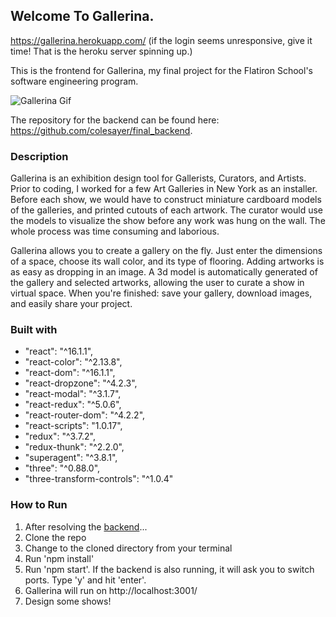 ## Welcome To Gallerina.
<a href="https://gallerina.herokuapp.com/">https://gallerina.herokuapp.com/</a> (if the login seems unresponsive, give it time! That is the heroku server spinning up.)

This is the frontend for Gallerina, my final project for the Flatiron School's software engineering program.

![Gallerina Gif](https://media.giphy.com/media/21QEh51ORigYWkcmdU/giphy.gif)

The repository for the backend can be found here: <a href="https://github.com/colesayer/final_backend">https://github.com/colesayer/final_backend</a>.

### Description
Gallerina is an exhibition design tool for Gallerists, Curators, and Artists. Prior to coding, I worked for a few Art Galleries in New York as an installer. Before each show, we would have to construct miniature cardboard models of the galleries, and printed cutouts of each artwork. The curator would use the models to visualize the show before any work was hung on the wall. The whole process was time consuming and laborious.

Gallerina allows you to create a gallery on the fly. Just enter the dimensions of a space, choose its wall color, and its type of flooring. Adding artworks is as easy as dropping in an image. A 3d model is automatically generated of the gallery and selected artworks, allowing the user to curate a show in virtual space. When you're finished: save your gallery, download images, and easily share your project.

### Built with
* "react": "^16.1.1",
* "react-color": "^2.13.8",
* "react-dom": "^16.1.1",
* "react-dropzone": "^4.2.3",
* "react-modal": "^3.1.7",
* "react-redux": "^5.0.6",
* "react-router-dom": "^4.2.2",
* "react-scripts": "1.0.17",
* "redux": "^3.7.2",
* "redux-thunk": "^2.2.0",
* "superagent": "^3.8.1",
* "three": "^0.88.0",
* "three-transform-controls": "^1.0.4"


### How to Run

1.  After resolving the <a href="https://github.com/colesayer/final_backend">backend</a>...
2.  Clone the repo
3.  Change to the cloned directory from your terminal
4.  Run 'npm install'
5.  Run 'npm start'.  If the backend is also running, it will ask you to switch ports. Type 'y' and hit 'enter'.
6.  Gallerina will run on http://localhost:3001/
7. Design some shows!
